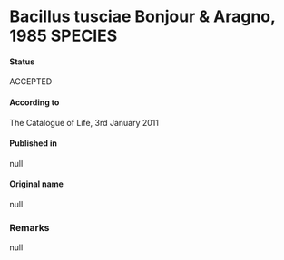 # Bacillus tusciae Bonjour & Aragno, 1985 SPECIES

#### Status
ACCEPTED

#### According to
The Catalogue of Life, 3rd January 2011

#### Published in
null

#### Original name
null

### Remarks
null
